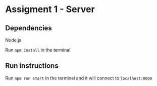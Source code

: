 # Assigment 1 - Server

## Dependencies

Node.js

Run `npm install` in the terminal

## Run instructions

Run `npm run start` in the terminal and it will connect to `localhost:8000`
